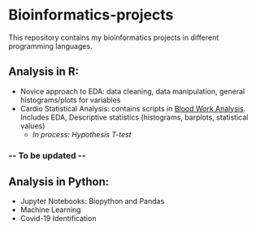 # Bioinformatics-projects
This repository contains my bioinformatics projects in different programming languages.

## Analysis in R:
- Novice approach to EDA: data cleaning, data manipulation, general histograms/plots for variables
- Cardio Statistical Analysis: contains scripts in [Blood Work Analysis](https://github.com/PhyloGrok/AnalyzeBloodwork.git). Includes EDA, Descriptive statistics (histograms, barplots, statistical values)
    - *In process: Hypothesis T-test*

### -- To be updated --
## Analysis in Python:
- Jupyter Notebooks: Biopython and Pandas 
- Machine Learning
- Covid-19 Identification
